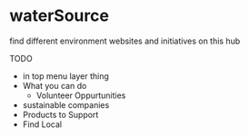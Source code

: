 # waterSource
 find different environment websites and initiatives on this hub

TODO
 - in top menu layer thing
  - What you can do
    - Volunteer Oppurtunities
  - sustainable companies
   - Products to Support
  - Find Local
